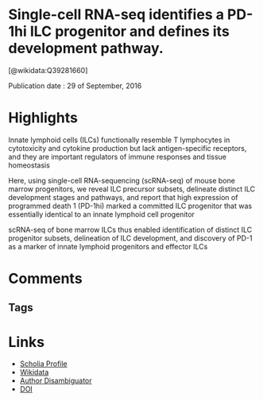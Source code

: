 
Single-cell RNA-seq identifies a PD-1hi ILC progenitor and defines its development pathway.
===========================================================================================
  
  [@wikidata:Q39281660]  
  
Publication date : 29 of September, 2016  

# Highlights

Innate lymphoid cells (ILCs) functionally resemble T lymphocytes
in cytotoxicity and cytokine production but lack antigen-specific
receptors, and they are important regulators of immune responses
and tissue homeostasis

 Here, using single-cell
RNA-sequencing (scRNA-seq) of mouse bone marrow progenitors,
we reveal ILC precursor subsets, delineate distinct ILC development
stages and pathways, and report that high expression of programmed
death 1 (PD-1hi) marked a committed ILC progenitor that was
essentially identical to an innate lymphoid cell progenitor

scRNA-seq of bone marrow ILCs thus enabled identification of
distinct ILC progenitor subsets, delineation of ILC development, and
discovery of PD-1 as a marker of innate lymphoid progenitors and
effector ILCs

# Comments

## Tags

# Links
  
 * [Scholia Profile](https://scholia.toolforge.org/work/Q39281660)  
 * [Wikidata](https://www.wikidata.org/wiki/Q39281660)  
 * [Author Disambiguator](https://author-disambiguator.toolforge.org/work_item_oauth.php?id=Q39281660&batch_id=&match=1&author_list_id=&doit=Get+author+links+for+work)  
 * [DOI](https://doi.org/10.1038/NATURE20105)  
